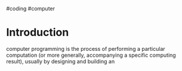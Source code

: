 #coding #computer 
# Introduction 
computer programming is the process of performing a particular computation (or more generally, accompanying a specific computing result), usually by designing and building an 